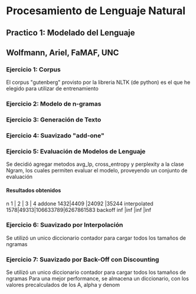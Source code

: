 # Procesamiento de Lenguaje Natural #

## Practico 1: Modelado del Lenguaje  ##
## Wolfmann, Ariel, FaMAF, UNC  ##

### Ejercicio 1: Corpus ###
El corpus "gutenberg" provisto por la libreria NLTK (de python) es el que he elegido para utilizar de entrenamiento

### Ejercicio 2: Modelo de n-gramas ###

### Ejercicio 3: Generación de Texto ###

### Ejercicio 4: Suavizado "add-one" ###

### Ejercicio 5: Evaluación de Modelos de Lenguaje ###
Se decidió agregar metodos avg_lp, cross_entropy y perplexity a la clase Ngram, los cuales permiten evaluar el modelo, proveyendo un conjunto de evaluación
#### Resultados obtenidos ####
 n            1   | 2   | 3      |  4
addone       1432|4409 |24092    |35244
interpolated 1578|49313|106633789|6267861583
backoff      inf |inf  |inf        |inf

### Ejercicio 6: Suavizado por Interpolación ###
Se utilizó un unico diccionario contador para cargar todos los tamaños de ngramas

### Ejercicio 7: Suavizado por Back-Off con Discounting ###
Se utilizó un unico diccionario contador para cargar todos los tamaños de ngramas
Para una mejor performance, se almacena un diccionario, con los valores precalculados de los A, alpha y denom

